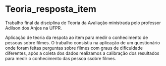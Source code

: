 # Teoria_resposta_item
Trabalho final da disciplina de Teoria da Avaliação ministrada pelo professor Adilson dos Anjos na UFPR.

Aplicação de teoria da respota ao item para medir o conhecimento de pessoas sobre filmes. O trabalho consistiu na aplicação de um questionário onde foram feitas perguntas sobre filmes com graus de dificuldade diferentes, após a coleta dos dados realizamos a calibração dos resultados para medir o conhecimento das pessoa ssobre filmes.
